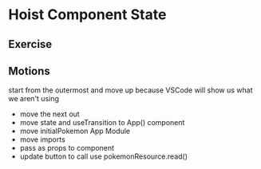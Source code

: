 # Hoist Component State

## Exercise

## Motions

start from the outermost and move up because VSCode will show us what we aren't using

- move the next out
- move state and useTransition to App() component
- move initialPokemon App Module
- move imports
- pass as props to component
- update button to call use pokemonResource.read()
